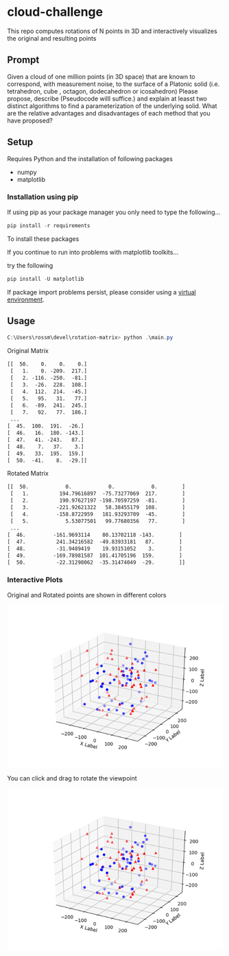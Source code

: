 # cloud-challenge
This repo computes rotations of N points in 3D and interactively visualizes the original and resulting points

## Prompt
Given a cloud of one million points (in 3D space) that are known to correspond, with measurement noise, to the surface of a Platonic solid (i.e. tetrahedron, cube , octagon, dodecahedron or icosahedron) Please propose, describe (Pseudocode willl suffice.) and explain at leasst two distinct algorithms to find a parameterization of the underlying solid. What are the relative advantages and disadvantages of each method that you have proposed?

## Setup
Requires Python and the installation of following packages
- numpy
- matplotlib

### Installation using pip
If using pip as your package manager you only need to type the following...
```PowerShell
pip install -r requirements
```
To install these packages

If you continue to run into problems with matplotlib toolkits...

try the following
```PowerShell
pip install -U matplotlib
```

If package import problems persist, please consider using a [virtual environment](https://docs.python-guide.org/dev/virtualenvs/).

## Usage
```PowerShell
C:\Users\rossm\devel\rotation-matrix> python .\main.py
```

Original Matrix
```
[[  50.    0.    0.    0.]
 [   1.    0. -209.  217.]
 [   2. -116. -250.  -81.]
 [   3.  -26.  228.  108.]
 [   4.  112.  214.  -45.]
 [   5.   95.   31.   77.]
 [   6.  -89.  241.  245.]
 [   7.   92.   77.  186.]
 ...
[  45.  100.  191.  -26.]
[  46.   16.  180. -143.]
[  47.   41. -243.   87.]
[  48.    7.   37.    3.]
[  49.   33.  195.  159.]
[  50.  -41.    8.  -29.]]
```
Rotated Matrix
```Shell
[[  50.            0.            0.            0.        ]
 [   1.          194.79616897  -75.73277069  217.        ]
 [   2.          190.97627197 -198.70597259  -81.        ]
 [   3.         -221.92621322   58.38455179  108.        ]
 [   4.         -158.8722959   181.93293709  -45.        ]
 [   5.            5.53077501   99.77680356   77.        ]
 ...
[  46.         -161.9693114    80.13702118 -143.        ]
[  47.          241.34216582  -49.83933181   87.        ]
[  48.          -31.9489419    19.93151052    3.        ]
[  49.         -169.78981587  101.41705196  159.        ]
[  50.          -22.31298062  -35.31474049  -29.        ]]
```

### Interactive Plots
Original and Rotated points are shown in different colors

![output-01.png](./doc/img/output-01.png)

You can click and drag to rotate the viewpoint

![output-02.png](./doc/img/output-01.png)
